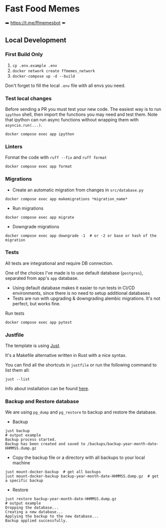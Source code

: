 # Fast Food Memes 

➡️ https://t.me/ffmemesbot ⬅️

## Local Development

### First Build Only
1. `cp .env.example .env`
2. `docker network create ffmemes_network`
3. `docker-compose up -d --build`

Don't forget to fill the local `.env` file with all envs you need.

### Test local changes

Before sending a PR you must test your new code. The easiest way is to run `ipython` shell, then import the functions you may need and test them. Note that ipython can run async functions without wrapping them with `asyncio.run(...)`.

``` shell
docker compose exec app ipython
```

### Linters
Format the code with `ruff --fix` and `ruff format`
```shell
docker compose exec app format
```

### Migrations
- Create an automatic migration from changes in `src/database.py`
```shell
docker compose exec app makemigrations *migration_name*
```
- Run migrations
```shell
docker compose exec app migrate
```
- Downgrade migrations
```shell
docker compose exec app downgrade -1  # or -2 or base or hash of the migration
```

### Tests
All tests are integrational and require DB connection. 

One of the choices I've made is to use default database (`postgres`), separated from app's `app` database.
- Using default database makes it easier to run tests in CI/CD environments, since there is no need to setup additional databases
- Tests are run with upgrading & downgrading alembic migrations. It's not perfect, but works fine. 

Run tests
```shell
docker compose exec app pytest
```
### Justfile
The template is using [Just](https://github.com/casey/just). 

It's a Makefile alternative written in Rust with a nice syntax.

You can find all the shortcuts in `justfile` or run the following command to list them all:
```shell
just --list
```
Info about installation can be found [here](https://github.com/casey/just#packages).

### Backup and Restore database
We are using `pg_dump` and `pg_restore` to backup and restore the database.
- Backup
```shell
just backup
# output example
Backup process started.
Backup has been created and saved to /backups/backup-year-month-date-HHMMSS.dump.gz
```

- Copy the backup file or a directory with all backups to your local machine
```shell
just mount-docker-backup  # get all backups
just mount-docker-backup backup-year-month-date-HHMMSS.dump.gz  # get a specific backup
```
- Restore
```shell
just restore backup-year-month-date-HHMMSS.dump.gz
# output example
Dropping the database...
Creating a new database...
Applying the backup to the new database...
Backup applied successfully.
```
